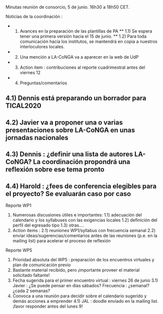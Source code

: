 Minutas reunión de consorcio, 5 de junio. 16h30 a 18h50 CET.

Noticias de la coordinación :

* 1) Avances en la preparación de las plantillas de PA
  ** 1.1) Se espera tener una primera versión hacia el 15 de junio.
  ** 1.2) Para toda comunicación hacia los institutos, se mantendrá en copia a nuestros interlocutores locales.
* 2) Una mención a LA-CoNGA va a aparecer en la web de UdP
* 3) Action item : contribuciones al reporte cuadrimestral antes del viernes 12
* 4) Preguntas/comentarios
## 4.1) Dennis está preparando un borrador para TICAL2020
## 4.2) Javier va a proponer una o varias presentaciones sobre LA-CoNGA en unas jornadas nacionales
## 4.3) Dennis : ¿definir una lista de autores LA-CoNGA? La coordinación propondrá una reflexión sobre ese tema pronto
## 4.4) Harold : ¿fees de conferencia elegibles para el proyecto? Se evaluarán caso por caso

Reporte WP1

1) Numerosas discusiones útiles e importantes:
1.1) adecuación del calendario y los syllabuses con las exigencias locales
1.2) definición del perfil del egresado tipo
1.3) otras....
2) Action items :
2.1) reuniones WP1/syllabus con frecuencia semanal
2.2) enviar ideas/sugerencias/comentarios antes de las reuniones (p.e. en la mailing list) para acelerar el proceso de reflexión

Reporte WP5

1) Prioridad absoluta del WP5 : preparación de los encuentros virtuales y plan de comunicación previo
2) Bastante material recibido, pero ¡importante proveer el material solicitado faltante!
3) Fecha sugerida para el primer encuentro virtual : viernes 26 de junio
3.1) Javier : ¿Se puede pensar en días sábados? Frecuencia : ¿semanal? ¿cada 2 semanas?
4) Convoca a una reunión para decidir sobre el calendario sugerido y demás acciones a emprender
4.1) JAL : doodle enviado en la mailing list. ¡favor responder antes del lunes 9!

